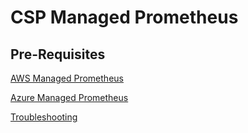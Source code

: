 # CSP Managed Prometheus

## Pre-Requisites

[AWS Managed Prometheus](https://www.densify.com/docs/WebHelp_Densify_Cloud/Content/Data_Collection_for_Public_Cloud_Systems/Container_Data_Collection_Overview.htm)

[Azure Managed Prometheus](https://www.densify.com/docs/WebHelp_Densify_Cloud/Content/Data_Collection_for_Public_Cloud_Systems/Container_Data_Collection_Overview.htm)

[Troubleshooting](https://github.com/densify-dev/container-data-collection/blob/main/egress-requirements.md)

